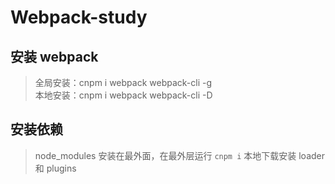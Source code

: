 # Webpack-study

## 安装 webpack

> 全局安装：cnpm i webpack webpack-cli -g  
> 本地安装：cnpm i webpack webpack-cli -D

## 安装依赖

> node_modules 安装在最外面，在最外层运行 `cnpm i` 本地下载安装 loader 和 plugins
